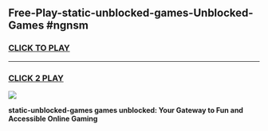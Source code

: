 
## Free-Play-static-unblocked-games-Unblocked-Games #ngnsm
<h3>
<a href="https://news.freeplayer.one?title=static-unblocked-games&ref=8M">CLICK TO PLAY</a></h3>
<hr>

<h3>
<a href="https://news.freeplayer.one?title=static-unblocked-games&ref=8M">CLICK 2 PLAY</a>
  
</h3>

<a href="https://news.freeplayer.one?title=static-unblocked-games&ref=8M"><img src="https://clearcache.store/games.png"></a>


**static-unblocked-games games unblocked: Your Gateway to Fun and Accessible Online Gaming**
